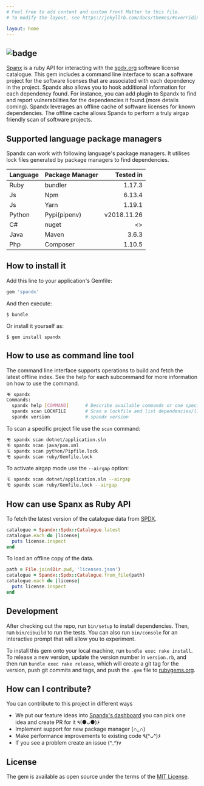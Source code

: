 ```yaml
---
# Feel free to add content and custom Front Matter to this file.
# To modify the layout, see https://jekyllrb.com/docs/themes/#overriding-theme-defaults

layout: home
---
```


## ![badge](https://github.com/mokhan/spandx/workflows/ci/badge.svg)

[Spanx](https://github.com/spandx/spandx) is a ruby API for interacting with the [spdx.org](https://spdx.org) software license catalogue. This gem includes a command line interface to scan a software project for the software licenses that are associated with each dependency in the project. Spandx also allows you to hook additional information for each dependency found. For instance, you can add plugin to Spandx to find and report vulnerabilities for the dependencies it found.(more details coming). Spandx leverages an offline cache of software licenses for known dependencies. The offline cache allows Spandx to perform a truly airgap friendly scan of software projects.

## Supported language package managers

Spandx can work with following language's package managers. It utilises lock files generated by package managers to find dependencies.

| Language  | Package Manager    | Tested in   |
| ------------ | --------------- | -------:    |
| Ruby         | bundler         | 1.17.3      |
| Js           | Npm             | 6.13.4      |
| Js           | Yarn            | 1.19.1      |
| Python       | Pypi(pipenv)    | v2018.11.26 |
| C#           | nuget           | <>          |
| Java         | Maven           | 3.6.3       |
| Php          | Composer        | 1.10.5      |


## How to install it

Add this line to your application's Gemfile:

```ruby
gem 'spandx'
```

And then execute:

    $ bundle

Or install it yourself as:

    $ gem install spandx

## How to use as command line tool

The command line interface supports operations to build and fetch the latest offline index.
See the help for each subcommand for more information on how to use the command.

```bash
モ spandx
Commands:
  spandx help [COMMAND]      # Describe available commands or one specific command
  spandx scan LOCKFILE       # Scan a lockfile and list dependencies/licenses
  spandx version             # spandx version
```

To scan a specific project file use the `scan` command:

```bash
モ spandx scan dotnet/application.sln
モ spandx scan java/pom.xml
モ spandx scan python/Pipfile.lock
モ spandx scan ruby/Gemfile.lock
```

To activate airgap mode use the `--airgap` option:

```bash
モ spandx scan dotnet/application.sln --airgap
モ spandx scan ruby/Gemfile.lock --airgap
```

## How can use Spanx as Ruby API

To fetch the latest version of the catalogue data from [SPDX](https://spdx.org/licenses/licenses.json).

```ruby
catalogue = Spandx::Spdx::Catalogue.latest
catalogue.each do |license|
  puts license.inspect
end
```

To load an offline copy of the data.

```ruby
path = File.join(Dir.pwd, 'licenses.json')
catalogue = Spandx::Spdx::Catalogue.from_file(path)
catalogue.each do |license|
  puts license.inspect
end
```

## Development

After checking out the repo, run `bin/setup` to install dependencies. Then, run `bin/cibuild` to run the tests. You can also run `bin/console` for an interactive prompt that will allow you to experiment.

To install this gem onto your local machine, run `bundle exec rake install`. To release a new version, update the version number in `version.rb`, and then run `bundle exec rake release`, which will create a git tag for the version, push git commits and tags, and push the `.gem` file to [rubygems.org](https://rubygems.org).

## How can I contribute?

You can contribute to this project in different ways

- We put our feature ideas into [Spandx's dashboard](https://github.com/spandx/spandx/projects/1) you can pick one idea and create PR for it ٩(●ᴗ●)۶
- Implement support for new package manager (∩_∩)
- Make performance improvements to existing code ٩(^ᴗ^)۶
- If you see a problem create an issue  (^_^)v


## License

The gem is available as open source under the terms of the [MIT License](https://opensource.org/licenses/MIT).

